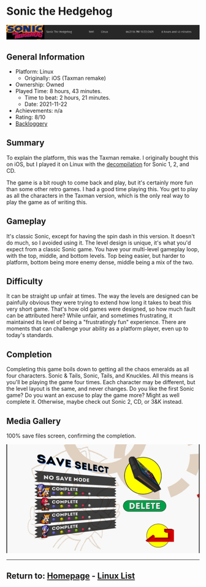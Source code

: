 # Sonic the Hedgehog

![](./Assets/SonicPlayStats.png)

## General Information

- Platform: Linux
	- Originally: iOS (Taxman remake)
- Ownership: Owned
- Played Time: 8 hours, 43 minutes.
	- Time to beat: 2 hours, 21 minutes.
	- Date: 2021-11-22
- Achievements: n/a
- Rating: 8/10
- [Backloggery](https://www.backloggery.com/games.php?user=QueenRaven29&search=Sonic+the+Hedgehog)

## Summary
To explain the platform, this was the Taxman remake. I originally bought this on iOS, but I played it on Linux with the [decompilation](https://github.com/Rubberduckycooly/Sonic-1-2-2013-Decompilation) for Sonic 1, 2, and CD. 

The game is a bit rough to come back and play, but it's certainly more fun than some other retro games. I had a good time playing this. You get to play as all the characters in the Taxman version, which is the only real way to play the game as of writing this. 

## Gameplay
It's classic Sonic, except for having the spin dash in this version. It doesn't do much, so I avoided using it. The level design is unique, it's what you'd expect from a classic Sonic game. You have your multi-level gameplay loop, with the top, middle, and bottom levels. Top being easier, but harder to platform, bottom being more enemy dense, middle being a mix of the two. 

## Difficulty
It can be straight up unfair at times. The way the levels are designed can be painfully obvious they were trying to extend how long it takes to beat this very short game. That's how old games were designed, so how much fault can be attributed here? While unfair, and sometimes frustrating, it maintained its level of being a "frustratingly fun" experience. There are moments that can challenge your ability as a platform player, even up to today's standards.

## Completion
Completing this game boils down to getting all the chaos emeralds as all four characters. Sonic & Tails, Sonic, Tails, and Knuckles. All this means is you'll be playing the game four times. Each character may be different, but the level layout is the same, and never changes. Do you like the first Sonic game? Do you want an excuse to play the game more? Might as well complete it. Otherwise, maybe check out Sonic 2, CD, or 3&K instead.

## Media Gallery

100% save files screen, confirming the completion.

![](./Assets/SonicTheHedgehog100.png)

* * *
## Return to: [Homepage](/index) - [Linux List](/Linux/linux-index)
